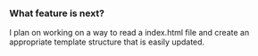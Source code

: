 
### What feature is next?

I plan on working on a way to read a index.html file and create an appropriate template structure that is easily updated.
